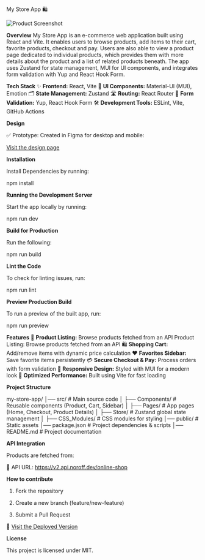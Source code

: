My Store App 🛍️

![Product Screenshot](../mystore/src/Images/ProductScreenShot.png)

**Overview**
My Store App is an e-commerce web application built using React and Vite. It enables users to browse products, add items to their cart, favorite products, checkout and pay. Users are also able to view a product page dedicated to individual products, which provides them with more details about the product and a list of related products beneath. The app uses Zustand for state management, MUI for UI components, and integrates form validation with Yup and React Hook Form.

**Tech Stack**
✨ **Frontend:** React, Vite
🎨 **UI Components:** Material-UI (MUI), Emotion
🗂️ **State Management:** Zustand
🛣️ **Routing:** React Router
📝 **Form Validation:** Yup, React Hook Form
🛠️ **Development Tools:** ESLint, Vite, GitHub Actions

**Design**

✅ Prototype: Created in Figma for desktop and mobile:

[Visit the design page](https://www.figma.com/design/DUTVlbY10PKQkLFLsX4amx/E-commerce-store?node-id=0-1&t=bME8PMQSrX5I6Qgb-1)

**Installation**

Install Dependencies by running:

npm install

**Running the Development Server**

Start the app locally by running:

npm run dev

**Build for Production**

Run the following:

npm run build

**Lint the Code**

To check for linting issues, run:

npm run lint

**Preview Production Build**

To run a preview of the built app, run:

npm run preview

**Features**
🛒 **Product Listing:**
Browse products fetched from an API Product Listing: Browse products fetched from an API
🛍️ **Shopping Cart:**
Add/remove items with dynamic price calculation
❤️ **Favorites Sidebar:**
Save favorite items persistently
💳 **Secure Checkout & Pay:**
Process orders with form validation
🎨 **Responsive Design:**
Styled with MUI for a modern look
🚀 **Optimized Performance:**
Built using Vite for fast loading

**Project Structure**

my-store-app/
│── src/ # Main source code
│ ├── Components/ # Reusable components (Product, Cart, Sidebar)
│ ├── Pages/ # App pages (Home, Checkout, Product Details)
│ ├── Store/ # Zustand global state management
│ ├── CSS_Modules/ # CSS modules for styling
│── public/ # Static assets
│── package.json # Project dependencies & scripts
│── README.md # Project documentation

**API Integration**

Products are fetched from:

🔗 API URL: https://v2.api.noroff.dev/online-shop

**How to contribute**

1. Fork the repository

2. Create a new branch (feature/new-feature)

3. Submit a Pull Request

🚀 [Visit the Deployed Version](https://easybuyonline.netlify.app/)

**License**

This project is licensed under MIT.
